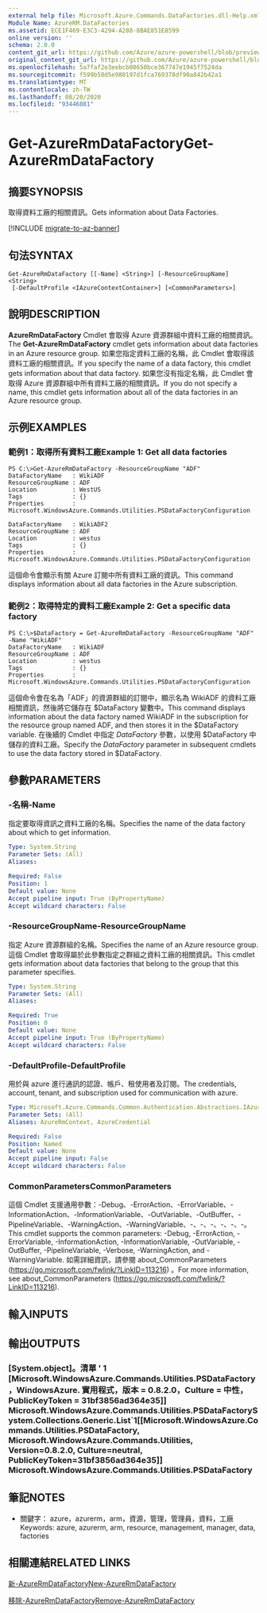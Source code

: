```yaml
---
external help file: Microsoft.Azure.Commands.DataFactories.dll-Help.xml
Module Name: AzureRM.DataFactories
ms.assetid: ECE1F469-E3C3-4294-A288-8BAE851E8599
online version: ''
schema: 2.0.0
content_git_url: https://github.com/Azure/azure-powershell/blob/preview/src/ResourceManager/DataFactories/Commands.DataFactories/help/Get-AzureRmDataFactory.md
original_content_git_url: https://github.com/Azure/azure-powershell/blob/preview/src/ResourceManager/DataFactories/Commands.DataFactories/help/Get-AzureRmDataFactory.md
ms.openlocfilehash: 5a7faf2e3eebcb00650bce367747e1945f7524da
ms.sourcegitcommit: f599b50d5e980197d1fca769378df90a842b42a1
ms.translationtype: MT
ms.contentlocale: zh-TW
ms.lasthandoff: 08/20/2020
ms.locfileid: "93446881"
---
```

# <span data-ttu-id="0dd43-101">Get-AzureRmDataFactory</span><span class="sxs-lookup"><span data-stu-id="0dd43-101">Get-AzureRmDataFactory</span></span>

## <span data-ttu-id="0dd43-102">摘要</span><span class="sxs-lookup"><span data-stu-id="0dd43-102">SYNOPSIS</span></span>
<span data-ttu-id="0dd43-103">取得資料工廠的相關資訊。</span><span class="sxs-lookup"><span data-stu-id="0dd43-103">Gets information about Data Factories.</span></span>

[!INCLUDE [migrate-to-az-banner](../../includes/migrate-to-az-banner.md)]

## <span data-ttu-id="0dd43-104">句法</span><span class="sxs-lookup"><span data-stu-id="0dd43-104">SYNTAX</span></span>

```
Get-AzureRmDataFactory [[-Name] <String>] [-ResourceGroupName] <String>
 [-DefaultProfile <IAzureContextContainer>] [<CommonParameters>]
```

## <span data-ttu-id="0dd43-105">說明</span><span class="sxs-lookup"><span data-stu-id="0dd43-105">DESCRIPTION</span></span>
<span data-ttu-id="0dd43-106">**AzureRmDataFactory** Cmdlet 會取得 Azure 資源群組中資料工廠的相關資訊。</span><span class="sxs-lookup"><span data-stu-id="0dd43-106">The **Get-AzureRmDataFactory** cmdlet gets information about data factories in an Azure resource group.</span></span>
<span data-ttu-id="0dd43-107">如果您指定資料工廠的名稱，此 Cmdlet 會取得該資料工廠的相關資訊。</span><span class="sxs-lookup"><span data-stu-id="0dd43-107">If you specify the name of a data factory, this cmdlet gets information about that data factory.</span></span>
<span data-ttu-id="0dd43-108">如果您沒有指定名稱，此 Cmdlet 會取得 Azure 資源群組中所有資料工廠的相關資訊。</span><span class="sxs-lookup"><span data-stu-id="0dd43-108">If you do not specify a name, this cmdlet gets information about all of the data factories in an Azure resource group.</span></span>

## <span data-ttu-id="0dd43-109">示例</span><span class="sxs-lookup"><span data-stu-id="0dd43-109">EXAMPLES</span></span>

### <span data-ttu-id="0dd43-110">範例1：取得所有資料工廠</span><span class="sxs-lookup"><span data-stu-id="0dd43-110">Example 1: Get all data factories</span></span>
```
PS C:\>Get-AzureRmDataFactory -ResourceGroupName "ADF"
DataFactoryName   : WikiADF
ResourceGroupName : ADF
Location          : WestUS
Tags              : {}
Properties        : Microsoft.WindowsAzure.Commands.Utilities.PSDataFactoryConfiguration

DataFactoryName   : WikiADF2
ResourceGroupName : ADF
Location          : westus
Tags              : {}
Properties        : Microsoft.WindowsAzure.Commands.Utilities.PSDataFactoryConfiguration
```

<span data-ttu-id="0dd43-111">這個命令會顯示有關 Azure 訂閱中所有資料工廠的資訊。</span><span class="sxs-lookup"><span data-stu-id="0dd43-111">This command displays information about all data factories in the Azure subscription.</span></span>

### <span data-ttu-id="0dd43-112">範例2：取得特定的資料工廠</span><span class="sxs-lookup"><span data-stu-id="0dd43-112">Example 2: Get a specific data factory</span></span>
```
PS C:\>$DataFactory = Get-AzureRmDataFactory -ResourceGroupName "ADF" -Name "WikiADF"
DataFactoryName   : WikiADF
ResourceGroupName : ADF
Location          : westus
Tags              : {}
Properties        : Microsoft.WindowsAzure.Commands.Utilities.PSDataFactoryConfiguration
```

<span data-ttu-id="0dd43-113">這個命令會在名為「ADF」的資源群組的訂閱中，顯示名為 WikiADF 的資料工廠相關資訊，然後將它儲存在 $DataFactory 變數中。</span><span class="sxs-lookup"><span data-stu-id="0dd43-113">This command displays information about the data factory named WikiADF in the subscription for the resource group named ADF, and then stores it in the $DataFactory variable.</span></span>
<span data-ttu-id="0dd43-114">在後續的 Cmdlet 中指定 *DataFactory* 參數，以使用 $DataFactory 中儲存的資料工廠。</span><span class="sxs-lookup"><span data-stu-id="0dd43-114">Specify the *DataFactory* parameter in subsequent cmdlets to use the data factory stored in $DataFactory.</span></span>

## <span data-ttu-id="0dd43-115">參數</span><span class="sxs-lookup"><span data-stu-id="0dd43-115">PARAMETERS</span></span>

### <span data-ttu-id="0dd43-116">-名稱</span><span class="sxs-lookup"><span data-stu-id="0dd43-116">-Name</span></span>
<span data-ttu-id="0dd43-117">指定要取得資訊之資料工廠的名稱。</span><span class="sxs-lookup"><span data-stu-id="0dd43-117">Specifies the name of the data factory about which to get information.</span></span>

```yaml
Type: System.String
Parameter Sets: (All)
Aliases: 

Required: False
Position: 1
Default value: None
Accept pipeline input: True (ByPropertyName)
Accept wildcard characters: False
```

### <span data-ttu-id="0dd43-118">-ResourceGroupName</span><span class="sxs-lookup"><span data-stu-id="0dd43-118">-ResourceGroupName</span></span>
<span data-ttu-id="0dd43-119">指定 Azure 資源群組的名稱。</span><span class="sxs-lookup"><span data-stu-id="0dd43-119">Specifies the name of an Azure resource group.</span></span>
<span data-ttu-id="0dd43-120">這個 Cmdlet 會取得屬於此參數指定之群組之資料工廠的相關資訊。</span><span class="sxs-lookup"><span data-stu-id="0dd43-120">This cmdlet gets information about data factories that belong to the group that this parameter specifies.</span></span>

```yaml
Type: System.String
Parameter Sets: (All)
Aliases: 

Required: True
Position: 0
Default value: None
Accept pipeline input: True (ByPropertyName)
Accept wildcard characters: False
```

### <span data-ttu-id="0dd43-121">-DefaultProfile</span><span class="sxs-lookup"><span data-stu-id="0dd43-121">-DefaultProfile</span></span>
<span data-ttu-id="0dd43-122">用於與 azure 進行通訊的認證、帳戶、租使用者及訂閱。</span><span class="sxs-lookup"><span data-stu-id="0dd43-122">The credentials, account, tenant, and subscription used for communication with azure.</span></span>

```yaml
Type: Microsoft.Azure.Commands.Common.Authentication.Abstractions.IAzureContextContainer
Parameter Sets: (All)
Aliases: AzureRmContext, AzureCredential

Required: False
Position: Named
Default value: None
Accept pipeline input: False
Accept wildcard characters: False
```

### <span data-ttu-id="0dd43-123">CommonParameters</span><span class="sxs-lookup"><span data-stu-id="0dd43-123">CommonParameters</span></span>
<span data-ttu-id="0dd43-124">這個 Cmdlet 支援通用參數：-Debug、-ErrorAction、-ErrorVariable、-InformationAction、-InformationVariable、-OutVariable、-OutBuffer、-PipelineVariable、-WarningAction、-WarningVariable、-、-、-、-、-、-。</span><span class="sxs-lookup"><span data-stu-id="0dd43-124">This cmdlet supports the common parameters: -Debug, -ErrorAction, -ErrorVariable, -InformationAction, -InformationVariable, -OutVariable, -OutBuffer, -PipelineVariable, -Verbose, -WarningAction, and -WarningVariable.</span></span> <span data-ttu-id="0dd43-125">如需詳細資訊，請參閱 about_CommonParameters (https://go.microsoft.com/fwlink/?LinkID=113216) 。</span><span class="sxs-lookup"><span data-stu-id="0dd43-125">For more information, see about_CommonParameters (https://go.microsoft.com/fwlink/?LinkID=113216).</span></span>

## <span data-ttu-id="0dd43-126">輸入</span><span class="sxs-lookup"><span data-stu-id="0dd43-126">INPUTS</span></span>

## <span data-ttu-id="0dd43-127">輸出</span><span class="sxs-lookup"><span data-stu-id="0dd43-127">OUTPUTS</span></span>

### <span data-ttu-id="0dd43-128">[System.object]。清單 ' 1 [Microsoft.WindowsAzure.Commands.Utilities.PSDataFactory，WindowsAzure. 實用程式，版本 = 0.8.2.0，Culture = 中性，PublicKeyToken = 31bf3856ad364e35]] Microsoft.WindowsAzure.Commands.Utilities.PSDataFactory</span><span class="sxs-lookup"><span data-stu-id="0dd43-128">System.Collections.Generic.List\`1[[Microsoft.WindowsAzure.Commands.Utilities.PSDataFactory, Microsoft.WindowsAzure.Commands.Utilities, Version=0.8.2.0, Culture=neutral, PublicKeyToken=31bf3856ad364e35]] Microsoft.WindowsAzure.Commands.Utilities.PSDataFactory</span></span>

## <span data-ttu-id="0dd43-129">筆記</span><span class="sxs-lookup"><span data-stu-id="0dd43-129">NOTES</span></span>
* <span data-ttu-id="0dd43-130">關鍵字： azure，azurerm，arm，資源，管理，管理員，資料，工廠</span><span class="sxs-lookup"><span data-stu-id="0dd43-130">Keywords: azure, azurerm, arm, resource, management, manager, data, factories</span></span>

## <span data-ttu-id="0dd43-131">相關連結</span><span class="sxs-lookup"><span data-stu-id="0dd43-131">RELATED LINKS</span></span>

[<span data-ttu-id="0dd43-132">新-AzureRmDataFactory</span><span class="sxs-lookup"><span data-stu-id="0dd43-132">New-AzureRmDataFactory</span></span>](./New-AzureRmDataFactory.md)

[<span data-ttu-id="0dd43-133">移除-AzureRmDataFactory</span><span class="sxs-lookup"><span data-stu-id="0dd43-133">Remove-AzureRmDataFactory</span></span>](./Remove-AzureRmDataFactory.md)


